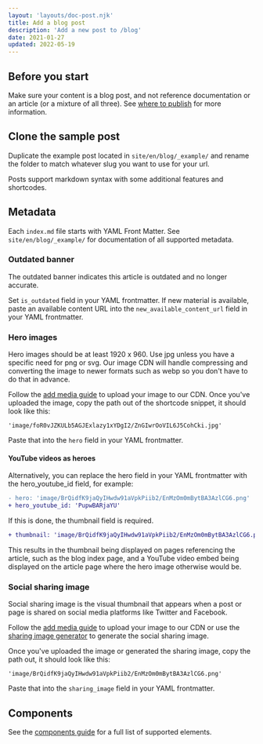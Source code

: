 ```yaml
---
layout: 'layouts/doc-post.njk'
title: Add a blog post
description: 'Add a new post to /blog'
date: 2021-01-27
updated: 2022-05-19
---
```


## Before you start

Make sure your content is a blog post, and not reference documentation or an article (or a mixture of all three). 
See [where to publish](/docs/handbook/where-to-publish) for more information.

## Clone the sample post

Duplicate the example post located in `site/en/blog/_example/` and
rename the folder to match whatever slug you want to use for your url.

Posts support markdown syntax with some additional features and shortcodes.

## Metadata

Each `index.md` file starts with YAML Front Matter. See
`site/en/blog/_example/` for documentation of all supported metadata.

### Outdated banner 

The outdated banner indicates this article is outdated and no longer accurate.

Set `is_outdated` field in your YAML frontmatter.
If new material is available, paste an available content URL into the `new_available_content_url` field in your YAML frontmatter.

### Hero images

Hero images should be at least 1920 x 960. Use jpg unless you have a specific
need for png or svg. Our image CDN will handle compressing and converting the
image to newer formats such as webp so you don't have to do that in advance.

Follow the [add media guide](/docs/handbook/how-to/add-media/) to upload your
image to our CDN. Once you've uploaded the image, copy the path out of the
shortcode snippet, it should look like this:

`'image/foR0vJZKULb5AGJExlazy1xYDgI2/ZnGIwrOoVIL6J5CohCki.jpg'`

Paste that into the `hero` field in your YAML frontmatter.

#### YouTube videos as heroes

Alternatively, you can replace the hero field in your YAML frontmatter with
the hero_youtube_id field, for example:
```diff
- hero: 'image/BrQidfK9jaQyIHwdw91aVpkPiib2/EnMzOm0mBytBA3AzlCG6.png'
+ hero_youtube_id: 'PupwBARjaYU'
```

If this is done, the thumbnail field is required.

```diff
+ thumbnail: 'image/BrQidfK9jaQyIHwdw91aVpkPiib2/EnMzOm0mBytBA3AzlCG6.png'
```

This results in the thumbnail being displayed on pages referencing the
article, such as the blog index page, and a YouTube video embed being
displayed on the article page where the hero image otherwise would be.

### Social sharing image 

Social sharing image is the visual thumbnail that appears when a post or page 
is shared on social media platforms like Twitter and Facebook.

Follow the [add media guide](/docs/handbook/how-to/add-media/) to upload your
image to our CDN or use the [sharing image generator](https://web-dev-uploads.web.app/sharing-image-generator)
to generate the social sharing image. 

Once you've uploaded the image or generated the sharing image, copy the path out,
it should look like this:

`'image/BrQidfK9jaQyIHwdw91aVpkPiib2/EnMzOm0mBytBA3AzlCG6.png'`

Paste that into the `sharing_image` field in your YAML frontmatter.

## Components

See the [components guide](/docs/handbook/components/) for a full list of
supported elements.
